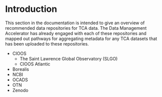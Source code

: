 # Introduction
This section in the documentation is intended to give an overview of recommended data repositories for TCA data. The Data Management Accelerator has already engaged with each of these repositories and mapped out pathways for aggregating metadata for any TCA datasets that has been uploaded to these repositories.

* CIOOS
  * The Saint Lawrence Global Observatory (SLGO)
  * CIOOS Atlantic
* Borealis
* NCBI
* OCADS
* OTN
* Zenodo